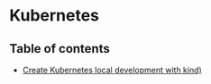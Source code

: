 # Kubernetes
## Table of contents
  - [Create Kubernetes local development with kind)](local-development/kind/README.md)